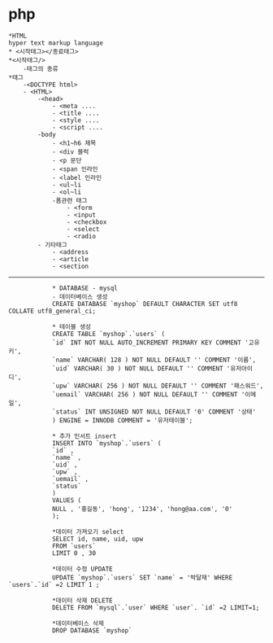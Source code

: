 # php
    *HTML
    hyper text markup language
    * <시작태그></종료태그>
    *<시작태그/>
        -태그의 종류
    *태그
        -<DOCTYPE html>
        - <HTML>
            -<head>
                - <meta ....
                - <title ....
                - <style ....
                - <script ....
            -body
                - <h1~h6 제목
                - <div 블럭
                - <p 문단
                - <span 인라인
                - <label 인라인
                - <ul~li
                - <ol~li
                -폼관련 태그 
                    - <form
                    - <input
                    - <checkbox
                    - <select
                    - <radio 
            - 기타태그
                - <address
                - <article
                - <section
-----------------------------------------

                * DATABASE - mysql
                - 데이터베이스 생성
                CREATE DATABASE `myshop` DEFAULT CHARACTER SET utf8 COLLATE utf8_general_ci;

                * 테이블 생성
                CREATE TABLE `myshop`.`users` (
                `id` INT NOT NULL AUTO_INCREMENT PRIMARY KEY COMMENT '고유키',
                `name` VARCHAR( 128 ) NOT NULL DEFAULT '' COMMENT '이름',
                `uid` VARCHAR( 30 ) NOT NULL DEFAULT '' COMMENT '유저아이디',
                `upw` VARCHAR( 256 ) NOT NULL DEFAULT '' COMMENT '패스워드',
                `uemail` VARCHAR( 256 ) NOT NULL DEFAULT '' COMMENT '이메일',
                `status` INT UNSIGNED NOT NULL DEFAULT '0' COMMENT '상태'
                ) ENGINE = INNODB COMMENT = '유저테이블';

                * 추가 인서트 insert
                INSERT INTO `myshop`.`users` (
                `id` ,
                `name` ,
                `uid` ,
                `upw` ,
                `uemail` ,
                `status`
                )
                VALUES (
                NULL , '홍길동', 'hong', '1234', 'hong@aa.com', '0'
                );

                *데이터 가져오기 select
                SELECT id, name, uid, upw
                FROM `users`
                LIMIT 0 , 30

                *데이터 수정 UPDATE
                UPDATE `myshop`.`users` SET `name` = '박달재' WHERE `users`.`id` =2 LIMIT 1 ;

                *데이터 삭제 DELETE
                DELETE FROM `mysql`.`user` WHERE `user`. `id` =2 LIMIT=1;

                *데이터베이스 삭제
                DROP DATABASE `myshop`